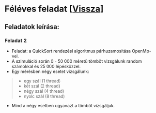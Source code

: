 # Féléves feladat [[Vissza](https://github.com/OraveczJozsef/Miskolci_Egyetem/tree/main/P%C3%A1rhuzamos%20Algoritmusok)]

## Feladatok leírása:
### Feladat 2
- Feladat: a QuickSort rendezési algoritmus párhuzamosítása OpenMp-vel.
- A szimuláció során 0 - 50 000 méretű tömböt vizsgálunk random számokkal és 25 000 lépésközzel.
- Egy mérésben négy esetet vizsgálunk:
> - egy szál (1 thread)
> - két szál (2 thread)
> - négy szál (4 thread)
> - nyolc szál (8 thread)
- Mind a négy esetben ugyanazt a tömböt vizsgáljuk.